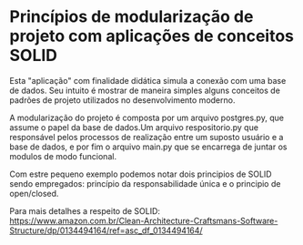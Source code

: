 <h1>Princípios de modularização de projeto com aplicações de conceitos SOLID </h1>

Esta "aplicação" com finalidade didática simula a conexão com uma base de dados.
Seu intuito é mostrar de maneira simples alguns conceitos de padrões de projeto utilizados no desenvolvimento moderno.

A modularização do projeto é composta por um arquivo postgres.py, que assume o papel da base de dados.Um arquivo respositorio.py que responsável pelos processos de realização entre um suposto usuário e a base de dados, e por fim o arquivo main.py que se encarrega de  juntar os modulos de modo funcional.

Com estre pequeno exemplo podemos notar dois principios de SOLID sendo empregados: princípio da responsabilidade única e o principio de open/closed.

Para mais detalhes a respeito de SOLID:
https://www.amazon.com.br/Clean-Architecture-Craftsmans-Software-Structure/dp/0134494164/ref=asc_df_0134494164/

